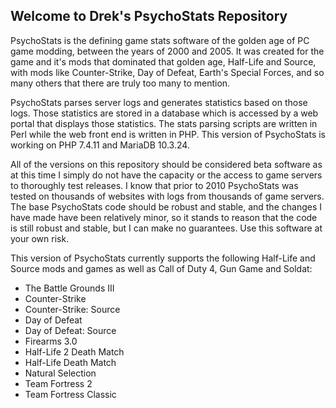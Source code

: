 ## Welcome to Drek's PsychoStats Repository

PsychoStats is the defining game stats software of the golden age of PC game modding, between the years of 2000 and 2005. It was created for the game and it's mods that dominated that golden age, Half-Life and Source, with mods like Counter-Strike, Day of Defeat, Earth's Special Forces, and so many others that there are truly too many to mention.

PsychoStats parses server logs and generates statistics based on those logs. Those statistics are stored in a database which is accessed by a web portal that displays those statistics. The stats parsing scripts are written in Perl while the web front end is written in PHP. This version of PsychoStats is working on PHP 7.4.11 and MariaDB 10.3.24.

All of the versions on this repository should be considered beta software as at this time I simply do not have the capacity or the access to game servers to thoroughly test releases. I know that prior to 2010 PsychoStats was tested on thousands of websites with logs from thousands of game servers. The base PsychoStats code should be robust and stable, and the changes I have made have been relatively minor, so it stands to reason that the code is still robust and stable, but I can make no guarantees.  Use this software at your own risk.

This version of PsychoStats currently supports the following Half-Life and Source mods and games as well as Call of Duty 4, Gun Game and Soldat:

* The Battle Grounds III
* Counter-Strike
* Counter-Strike: Source
* Day of Defeat
* Day of Defeat: Source
* Firearms 3.0
* Half-Life 2 Death Match
* Half-Life Death Match
* Natural Selection
* Team Fortress 2
* Team Fortress Classic
